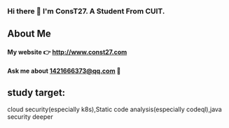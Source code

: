 ### Hi there 👋 I'm ConsT27. A Student From CUIT.
## About Me
#### My website 👉  http://www.const27.com
#### Ask me about   1421666373@qq.com 📧
## study target:
cloud security(especially k8s),Static code analysis(especially codeql),java security deeper
